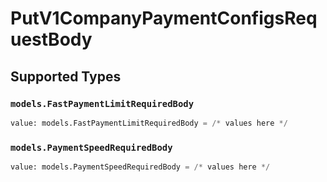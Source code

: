 # PutV1CompanyPaymentConfigsRequestBody


## Supported Types

### `models.FastPaymentLimitRequiredBody`

```python
value: models.FastPaymentLimitRequiredBody = /* values here */
```

### `models.PaymentSpeedRequiredBody`

```python
value: models.PaymentSpeedRequiredBody = /* values here */
```

